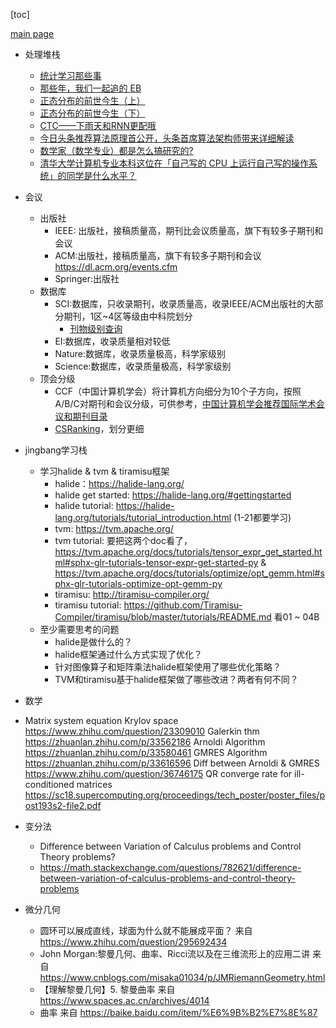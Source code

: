 
[toc]

[main page](../entry.md)

* 处理堆栈
    * [统计学习那些事](https://cosx.org/2011/12/stories-about-statistical-learning/)
    * [那些年，我们一起追的 EB](https://cosx.org/2012/05/chase-after-eb/)
    * [正态分布的前世今生（上）](https://songshuhui.net/archives/76501)
    * [正态分布的前世今生（下）](https://songshuhui.net/archives/77386)
    * [CTC——下雨天和RNN更配哦](https://zhuanlan.zhihu.com/p/23308976)
    * [今日头条推荐算法原理首公开，头条首席算法架构师带来详细解读](https://www.leiphone.com/news/201801/XlIxFZ5W3j8MvaEL.html)
    * [数学家（数学专业）都是怎么搞研究的?](https://www.zhihu.com/question/62899869)
    * [清华大学计算机专业本科这位在「自己写的 CPU 上运行自己写的操作系统」的同学是什么水平？](https://www.zhihu.com/question/345718537)

* 会议
    * 出版社
        * IEEE: 出版社，接稿质量高，期刊比会议质量高，旗下有较多子期刊和会议
        * ACM:出版社，接稿质量高，旗下有较多子期刊和会议 https://dl.acm.org/events.cfm
        * Springer:出版社
    * 数据库
        * SCI:数据库，只收录期刊，收录质量高，收录IEEE/ACM出版社的大部分期刊，1区~4区等级由中科院划分
            * [刊物级别查询](http://www.letpub.com.cn/index.php?page=journalapp&view=search)
        * EI:数据库，收录质量相对较低
        * Nature:数据库，收录质量极高，科学家级别
        * Science:数据库，收录质量极高，科学家级别
    * 顶会分级
        * CCF（中国计算机学会）将计算机方向细分为10个子方向，按照A/B/C对期刊和会议分级，可供参考，[中国计算机学会推荐国际学术会议和期刊目录](https://www.ccf.org.cn/Academic_Evaluation/By_category/)
        * [CSRanking](http://csrankings.org/#/index?all)，划分更细 

* jingbang学习栈
    * 学习halide & tvm & tiramisu框架
        * halide：https://halide-lang.org/
        * halide get started: https://halide-lang.org/#gettingstarted
        * halide tutorial: https://halide-lang.org/tutorials/tutorial_introduction.html (1-21都要学习)
        * tvm: https://tvm.apache.org/
        * tvm tutorial: 要把这两个doc看了，https://tvm.apache.org/docs/tutorials/tensor_expr_get_started.html#sphx-glr-tutorials-tensor-expr-get-started-py & https://tvm.apache.org/docs/tutorials/optimize/opt_gemm.html#sphx-glr-tutorials-optimize-opt-gemm-py
        * tiramisu: http://tiramisu-compiler.org/
        * tiramisu tutorial: https://github.com/Tiramisu-Compiler/tiramisu/blob/master/tutorials/README.md 看01 ~ 04B
    * 至少需要思考的问题
        * halide是做什么的？
        * halide框架通过什么方式实现了优化？
        * 针对图像算子和矩阵乘法halide框架使用了哪些优化策略？
        * TVM和tiramisu基于halide框架做了哪些改进？两者有何不同？
* 数学
* Matrix system equation
	Krylov space https://www.zhihu.com/question/23309010
	Galerkin thm  https://zhuanlan.zhihu.com/p/33562186
	Arnoldi Algorithm https://zhuanlan.zhihu.com/p/33580461
	GMRES Algorithm https://zhuanlan.zhihu.com/p/33616596
	Diff between Arnoldi & GMRES https://www.zhihu.com/question/36746175
	QR converge rate for ill-conditioned matrices
https://sc18.supercomputing.org/proceedings/tech_poster/poster_files/post193s2-file2.pdf

* 变分法
    * Difference between Variation of Calculus problems and Control Theory problems?
    * https://math.stackexchange.com/questions/782621/difference-between-variation-of-calculus-problems-and-control-theory-problems
* 微分几何
    * 圆环可以展成直线，球面为什么就不能展成平面？ 来自 <https://www.zhihu.com/question/295692434> 
    * John Morgan:黎曼几何、曲率、Ricci流以及在三维流形上的应用二讲  来自 <https://www.cnblogs.com/misaka01034/p/JMRiemannGeometry.html> 
    * 【理解黎曼几何】5. 黎曼曲率  来自 <https://www.spaces.ac.cn/archives/4014> 
    * 曲率 来自 <https://baike.baidu.com/item/%E6%9B%B2%E7%8E%87> 